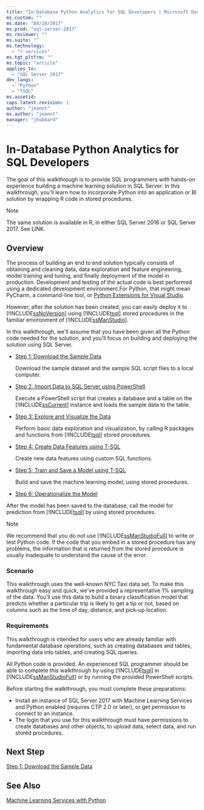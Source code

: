 ```yaml
---
title: "In-Database Python Analytics for SQL Developers | Microsoft Docs"
ms.custom: ""
ms.date: "04/28/2017"
ms.prod: "sql-server-2017"
ms.reviewer: ""
ms.suite: ""
ms.technology: 
  - "r-services"
ms.tgt_pltfrm: ""
ms.topic: "article"
applies_to: 
  - "SQL Server 2017"
dev_langs: 
  - "Python"
  - "TSQL"
ms.assetid: 
caps.latest.revision: 1
author: "jeannt"
ms.author: "jeannt"
manager: "jhubbard"
---
```

# In-Database Python Analytics for SQL Developers

The goal of this walkthrough is to provide SQL programmers with hands-on experience building a machine learning solution in SQL Server. In this walkthrough, you'll learn how to incorporate Python into an application or BI solution by wrapping R code in stored procedures.

> [!NOTE]
> 
> The same solution is available in R, in either SQL Server 2016 or SQL Server 2017. See LINK.

## Overview

The process of building an end to end solution typically consists of obtaining and cleaning data, data exploration and feature engineering, model training and tuning, and finally deployment of the model in production. Development and testing of the actual code is best performed using a dedicated development environment.For Python, that might mean PyCharm, a command-line tool, or [Python Extensions for Visual Studio](https://docs.microsoft.com/visualstudio/python/python-in-visual-studio).

However, after the solution has been created, you can easily deploy it to [!INCLUDE[ssNoVersion](../../includes/ssnoversion-md.md)] using [!INCLUDE[tsql](../../includes/tsql-md.md)] stored procedures in the familiar environment of [!INCLUDE[ssManStudio](../../includes/ssmanstudio-md.md)].

In this walkthrough, we'll assume that you have been given all the Python code needed for the solution, and you'll focus on building and deploying the solution using SQL Server.

- [Step 1: Download the Sample Data](sqldev-py1-download-the-sample-data.md)

  Download the sample dataset and the sample SQL script files to a local computer.

- [Step 2: Import Data to SQL Server using PowerShell](sqldev-py2-import-data-to-sql-server-using-powershell.md)

  Execute a PowerShell script that creates a database and a table on the [!INCLUDE[ssCurrent](../../includes/sscurrent-md.md)] instance and loads the sample data to the table.

- [Step 3: Explore and Visualize the Data](sqldev-py3-explore-and-visualize-the-data.md)

  Perform basic data exploration and visualization, by calling R packages and functions from [!INCLUDE[tsql](../../includes/tsql-md.md)] stored procedures.

- [Step 4: Create Data Features using T-SQL](sqldev-py5-train-and-save-a-model-using-t-sql.md)

  Create new data features using custom SQL functions.
  
- [Step 5: Train and Save a Model using T-SQL](sqldev-py5-train-and-save-a-model-using-t-sql.md)

   Build and save the machine learning model, using stored procedures.
  
-  [Step 6: Operationalize the Model](sqldev-py6-operationalize-the-model.md)

  After the model has been saved to the database, call the model for prediction from [!INCLUDE[tsql](../../includes/tsql-md.md)] by using stored procedures.

> [!NOTE]
> We recommend that you do not use [!INCLUDE[ssManStudioFull](../../includes/ssmanstudiofull-md.md)] to write or test Python code. If the code that you embed in a stored procedure has any problems, the information that is returned from the stored procedure is usually inadequate to understand the cause of the error.


### Scenario

This walkthrough uses the well-known NYC Taxi data set. To make this walkthrough easy and quick, we've provided a representative 1% sampling of the data. You'll use this data to build a binary classification model that predicts whether a particular trip is likely to get a tip or not, based on columns such as the time of day, distance, and pick-up location.

### Requirements

This walkthrough is intended for users who are already familiar with fundamental database operations, such as creating databases and tables, importing data into tables, and creating SQL queries.

All Python code is provided. An experienced SQL programmer should be able to complete this walkthrough by using [!INCLUDE[tsql](../../includes/tsql-md.md)] in [!INCLUDE[ssManStudioFull](../../includes/ssmanstudiofull-md.md)] or by running the provided PowerShell scripts.

Before starting the walkthrough, you must complete these preparations:

- Install an instance of SQL Server 2017 with Machine Learning Services and Python enabled (requires CTP 2.0 or later), or get permission to connect to an instance.
- The login that you use for this walkthrough must have permissions to create databases and other objects, to upload data, select data, and run stored procedures.

## Next Step

  [Step 1: Download the Sample Data](sqldev-py1-download-the-sample-data.md)

## See Also

[Machine Learning Services with Python](../python/sql-server-python-services.md)


